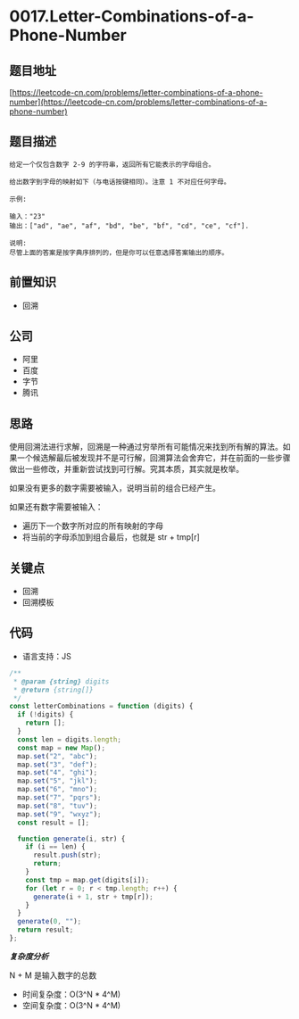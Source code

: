 # 0017.Letter-Combinations-of-a-Phone-Number

## 题目地址

[https://leetcode-cn.com/problems/letter-combinations-of-a-phone-number](https://leetcode-cn.com/problems/letter-combinations-of-a-phone-number)

## 题目描述

```text
给定一个仅包含数字 2-9 的字符串，返回所有它能表示的字母组合。

给出数字到字母的映射如下（与电话按键相同）。注意 1 不对应任何字母。

示例:

输入："23"
输出：["ad", "ae", "af", "bd", "be", "bf", "cd", "ce", "cf"].

说明:
尽管上面的答案是按字典序排列的，但是你可以任意选择答案输出的顺序。
```

## 前置知识

* 回溯

## 公司

* 阿里
* 百度
* 字节
* 腾讯

## 思路

使用回溯法进行求解，回溯是一种通过穷举所有可能情况来找到所有解的算法。如果一个候选解最后被发现并不是可行解，回溯算法会舍弃它，并在前面的一些步骤做出一些修改，并重新尝试找到可行解。究其本质，其实就是枚举。

如果没有更多的数字需要被输入，说明当前的组合已经产生。

如果还有数字需要被输入：

* 遍历下一个数字所对应的所有映射的字母
* 将当前的字母添加到组合最后，也就是 str + tmp\[r\]

## 关键点

* 回溯
* 回溯模板

## 代码

* 语言支持：JS

```javascript
/**
 * @param {string} digits
 * @return {string[]}
 */
const letterCombinations = function (digits) {
  if (!digits) {
    return [];
  }
  const len = digits.length;
  const map = new Map();
  map.set("2", "abc");
  map.set("3", "def");
  map.set("4", "ghi");
  map.set("5", "jkl");
  map.set("6", "mno");
  map.set("7", "pqrs");
  map.set("8", "tuv");
  map.set("9", "wxyz");
  const result = [];

  function generate(i, str) {
    if (i == len) {
      result.push(str);
      return;
    }
    const tmp = map.get(digits[i]);
    for (let r = 0; r < tmp.length; r++) {
      generate(i + 1, str + tmp[r]);
    }
  }
  generate(0, "");
  return result;
};
```

_**复杂度分析**_

N + M 是输入数字的总数

* 时间复杂度：O\(3^N \* 4^M\)
* 空间复杂度：O\(3^N \* 4^M\)

